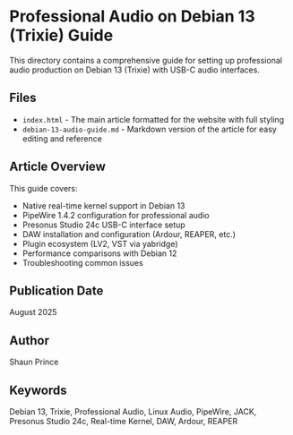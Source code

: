 # Professional Audio on Debian 13 (Trixie) Guide

This directory contains a comprehensive guide for setting up professional audio production on Debian 13 (Trixie) with USB-C audio interfaces.

## Files

- `index.html` - The main article formatted for the website with full styling
- `debian-13-audio-guide.md` - Markdown version of the article for easy editing and reference

## Article Overview

This guide covers:
- Native real-time kernel support in Debian 13
- PipeWire 1.4.2 configuration for professional audio
- Presonus Studio 24c USB-C interface setup
- DAW installation and configuration (Ardour, REAPER, etc.)
- Plugin ecosystem (LV2, VST via yabridge)
- Performance comparisons with Debian 12
- Troubleshooting common issues

## Publication Date

August 2025

## Author

Shaun Prince

## Keywords

Debian 13, Trixie, Professional Audio, Linux Audio, PipeWire, JACK, Presonus Studio 24c, Real-time Kernel, DAW, Ardour, REAPER
